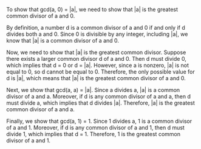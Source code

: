  To show that gcd(a, 0) = |a|, we need to show that |a| is the greatest common divisor of a and 0.

By definition, a number d is a common divisor of a and 0 if and only if d divides both a and 0. Since 0 is divisible by any integer, including |a|, we know that |a| is a common divisor of a and 0.

Now, we need to show that |a| is the greatest common divisor. Suppose there exists a larger common divisor d of a and 0. Then d must divide 0, which implies that d = 0 or d = |a|. However, since a is nonzero, |a| is not equal to 0, so d cannot be equal to 0. Therefore, the only possible value for d is |a|, which means that |a| is the greatest common divisor of a and 0.

Next, we show that gcd(a, a) = |a|. Since a divides a, |a| is a common divisor of a and a. Moreover, if d is any common divisor of a and a, then d must divide a, which implies that d divides |a|. Therefore, |a| is the greatest common divisor of a and a.

Finally, we show that gcd(a, 1) = 1. Since 1 divides a, 1 is a common divisor of a and 1. Moreover, if d is any common divisor of a and 1, then d must divide 1, which implies that d = 1. Therefore, 1 is the greatest common divisor of a and 1.